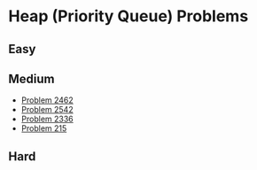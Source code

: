 # Heap (Priority Queue) Problems

## Easy

## Medium
- [Problem 2462](../problems/2462_total_cost_to_hire_k_workers/README.md)
- [Problem 2542](../problems/2542_maximum_subsequence_score/README.md)
- [Problem 2336](../problems/2336_smallest_number_in_infinite_set/README.md)
- [Problem 215](../problems/215_kth_largest_element_in_an_array/README.md)

## Hard

